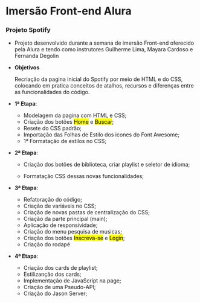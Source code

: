 # Imersão Front-end Alura 

### **Projeto Spotify** 

- Projeto desenvolvido durante a semana de imersão Front-end oferecido pela Alura e tendo como instrutores Guilherme Lima, Mayara Cardoso e Fernanda Degolin

- **Objetivos**

   Recriação da pagina inicial do Spotify por meio de HTML e do CSS, colocando em pratica conceitos de atalhos, recursos e diferenças entre as funcionalidades do código.

- **1ª Etapa**:

  - Modelagem da pagina com HTML e CSS;
  - Criação dos botões <mark>Home</mark> e <mark>Buscar</mark>;
  - Resete do CSS padrão;
  - Importação das Folhas de Estilo dos icones do Font Awesome;
  - 1ª Formatação de estilos no CSS;

  

- **2ª Etapa**:

  - Criação dos botões de biblioteca, criar playlist e seletor de idioma;

  - Formatação CSS dessas novas funcionalidades;

    

  

- **3ª Etapa**:

  - Refatoração do código;
  - Criação de variáveis no CSS;
  - Criação de novas pastas de centralização do CSS;
  - Criação da parte principal (main);
  - Aplicação de responsividade;
  - Criação do menu pesquisa de musicas;
  - Criação dos botões <mark>Inscreva-se</mark> e <mark>Login</mark>;
  - Criação do rodapé

- **4ª Etapa**:

  - Criação dos cards de playlist;
  - Estilizanção dos cards;
  - Implementação de JavaScript na page;
  - Criação de uma Pseudo-API;
  - Criação do Jason Server;

  
